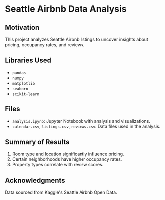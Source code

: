 # Seattle Airbnb Data Analysis

## Motivation
This project analyzes Seattle Airbnb listings to uncover insights about pricing, occupancy rates, and reviews.

## Libraries Used
- `pandas`
- `numpy`
- `matplotlib`
- `seaborn`
- `scikit-learn`

## Files
- `analysis.ipynb`: Jupyter Notebook with analysis and visualizations.
- `calendar.csv`, `listings.csv`, `reviews.csv`: Data files used in the analysis.

## Summary of Results
1. Room type and location significantly influence pricing.
2. Certain neighborhoods have higher occupancy rates.
3. Property types correlate with review scores.

## Acknowledgments
Data sourced from Kaggle's Seattle Airbnb Open Data.
